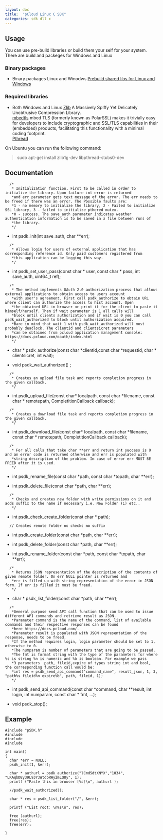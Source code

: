 ```yaml
---
layout: doc
title:  "pCloud Linux C SDK"
categories: sdk dll c
---
```


## Usage
You can use pre-build libraries or build them your self for your system. 
There are build and packeges for Windows and Linux

### Binary packages
- Binary packages Linux and Winodws
  [Prebuild shared libs for Linux and Windows](https://my.pcloud.com/publink/show?code=kZdfvxZEPE5fXMCLDHCmo4CaSGQEHPqq3uV)   

### Required libraries 
- Both Windows and Linux
[Zlib](http://zlib.net/)  A Massively Spiffy Yet Delicately Unobtrusive Compression Library.  
[mbedtls](https://tls.mbed.org/) mbed TLS (formerly known as PolarSSL) makes it trivially easy for developers to include cryptographic and SSL/TLS capabilities in their (embedded) products, facilitating this functionality with a minimal coding footprint.  
[Pthread](http://www.gnu.org/)   

On Ubuntu you can run the following command:  
> sudo apt-get install zlib1g-dev  libpthread-stubs0-dev 

## Documentation 
```
  /*
   * Initialization function. First to be called in order to initialize the library. Upon failure int error is returned 
   *and err parameter gets text message of the error. The err needs to be freed if there was an error. The Possible faults are:
   *1 - no memory to initialize the library, 2 - Failed to initialize SSL library, 3 - failed to initialize pthered mutex. 
   *0 - success. The save_auth parameter indicates weather authentication information is to be saved in a file between runs of 
   *the library.
   */
```
- int psdk_init(int save_auth, char **err);

```
  /*
   * Allows login for users of external application that has corresponding reference id. Only paid customers registered from 
   *this application can be logging this way.
   */
```
- int psdk_set_user_pass(const char * user, const char * pass, int save_auth, uint64_t ref);

```
  /*
   * The method implements OAuth 2.0 authorization process that allows external applications to obtain access to users account
   *with user's agreement. First call psdk_authorize to obtain URL where client can authorize the access to hist account. Open 
   *the obtained URL in browser or print it for the client to paste it himself/herself. Then if wait parameter is 1 all calls will 
   *block until clients authorization and if wait is 0 you can call psdk_wait_authorized to block until authorization acquired.
   *Bare in mind that wait 1 with psdk_wait_authorized will most probably deadlock. The clientid and clientsicret parameters 
   *can be obtained from pcloud application management console: https://docs.pcloud.com/oauth/index.html
   */
```

-  char * psdk_authorize(const char *clientid,const char *requestid, char * clientsicret, int wait);

-  void psdk_wait_authorized() ;

```
  /*
   * Creates an upload file task and reports completion progress in the given callback. 
   */
```

-  int psdk_upload_file(const char* localpath, const char *filename, const char * remotepath, CompletitionCallback callback);

```
  /*
   * Creates a download file task and reports completion progress in the given callback. 
   */
```

-  int psdk_download_file(const char* localpath, const char *filename, const char * remotepath, CompletitionCallback callback);

```
  /*
   * For all calls that take char **err and return int success is 0 and an error code is returned otherwise and err is populated with 
   *string description of the problem. In case of error err MUST BE FREED after it is used.  
   */
```

-  int psdk_rename_file(const char *path, const char *topath,  char **err);

-  int psdk_delete_file(const char *path, char **err);

```
  /*
   * Checks and creates new folder with write permissions on it and adds suffix to the name if necessary i.e. New Folder (1) etc..
   */
```

-  int psdk_check_create_folder(const char * path);

```
  // Creates remote folder no checks no suffix
```

-  int psdk_create_folder(const char *path, char **err);

-  int psdk_delete_folder(const char *path, char **err);

-  int psdk_rename_folder(const char *path, const char *topath,  char **err);

```
  /*
   * Returns JSON representation of the description of the contents of given remote folder. On err NULL pointer is returned and 
   *err is filled up with string representation of the error in JSON form. If err is filled it must be freed. 
   */
```

-  char * psdk_list_folder(const char *path,  char **err);

```
  /*
   *General purpose send API call function that can be used to issue different API commands and retrieve result as JSON. 
   *Parameter command is the name of the command, list of available commands and their respective responses can be found 
   *here https://docs.pcloud.com/.
   *Parameter result is populated with JSON representation of the response, needs to be freed. 
   *If the method requires login, login parameter should be set to 1, otherwise to 0.
   *The numparam is number of parameters that are going to be passed.
   *The fmt is format string with the type of the parameters for where %s is string %n is numeric and %b is boolean. For example we pass 
   *3 parameters  path, fileid,expire of types string int and bool, the corresponding function call would be:
   *int res = psdk_send_api_command("command_name", result_json, 1, 3, "path%s fileid%n expire%b", path, fileid, 1);
   */
```

-  int psdk_send_api_command(const char *command, char **result, int login, int numparam, const char * fmt, ...);

-  void psdk_stop();

## Example 

```
#include "pSDK.h"
#include 
#include 
#include 

int main()
{
  char *err = NULL;
  psdk_init(1, &err);
  
  char * authurl = psdk_authorize("lCmd5dtXNYX","1034", "LKAqbD8y39L93Y3WtdbRHy2mLQ8y", 1);
  printf ("Paste this in browser [%s]\n", authurl );
  
  //psdk_wait_authorized();

  char * res = psdk_list_folder("/", &err);
  
  printf ("List root: \n%s\n", res);
  
  free (authurl);
  free(res);
  free(err);
  
}
```